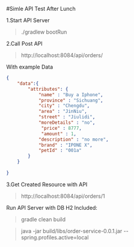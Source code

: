 #Simle API Test After Lunch

1.Start API Server
> ./gradlew bootRun

2.Call Post API
> http://localhost:8084/api/orders/

With example Data

```json
{
	"data":{
		"attributes": {
			"name" : "Buy a Iphone",
			"province" : "Sichuang",
    		"city" : "Chengdu",
    		"area" : "JinNiu",
    		"street" : "Jiulidi",
    		"moreDetails" : "no",
    		 "price" : 8777,
    		 "amount" : 1,
    		"description" : "no more",
    		"brand" : "IPONE X",
    		"petId" : "001a"
		}	
	}
	
}
```

3.Get Created Resource with API
> http://localhost:8084/api/orders/1

Run API Server with DB H2 Included:
>gradle clean build

>java -jar build/libs/order-service-0.0.1.jar  --spring.profiles.active=local